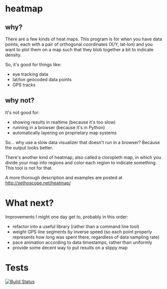 # heatmap

## why?

There are a few kinds of heat maps. This program is for when you have
data points, each with a pair of orthogonal coordinates (X/Y, lat-lon)
and you want to plot them on a map such that they blob together a bit
to indicate density.

So, it's good for things like:

 - eye tracking data
 - lat/lon geocoded data points
 - GPS tracks

## why not?

It's not good for:

 - showing results in realtime (because it's too slow)
 - running in a browser (because it's in Python)
 - automatically layering on proprietary map systems

So... why use a slow data visualizer that doesn't run in a browser?
Because the output looks better.

There's another kind of heatmap, also called a cloropleth map, in
which you divide your map into regions and color each region to
indicate something.  This tool is not for that.

A more thorough description and examples are posted at
 <http://sethoscope.net/heatmap/>


# What next?

Improvements I might one day get to, probably in this order:

 - refactor into a useful library (rather than a command line tool)
 - weight GPS line segments by inverse speed (so each point properly
   represents how long was spent there, regardless of data sampling
   rate)
 - pace animation according to data timestamps, rather than uniformly
 - provide some decent way to put results on a slippy map


# Tests

[![Build Status](https://secure.travis-ci.org/myint/heatmap.png)](http://secure.travis-ci.org/myint/heatmap)

